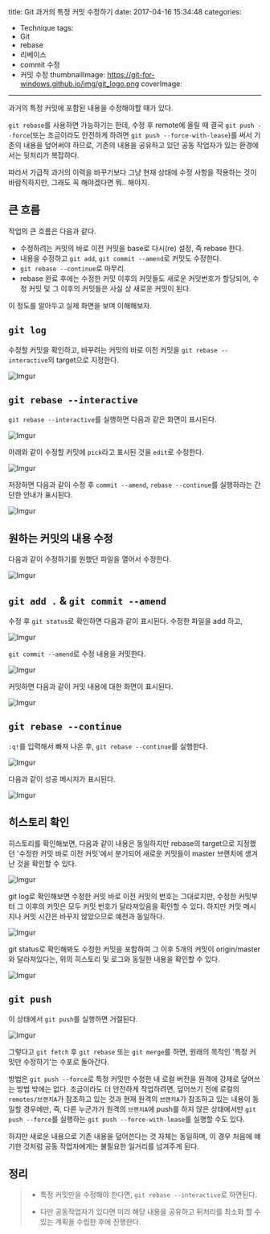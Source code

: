 title: Git 과거의 특정 커밋 수정하기
date: 2017-04-16 15:34:48
categories:
  - Technique
tags:
  - Git
  - rebase
  - 리베이스
  - commit 수정
  - 커밋 수정
thumbnailImage: https://git-for-windows.github.io/img/git_logo.png
coverImage:
---

과거의 특정 커밋에 포함된 내용을 수정해야할 때가 있다.

`git rebase`를 사용하면 가능하기는 한데, 수정 후 remote에 올릴 때 결국 `git push --force`(또는 조금이라도 안전하게 하려면 `git push --force-with-lease`)를 써서 기존의 내용을 덮어써야 하므로, 기존의 내용을 공유하고 있던 공동 작업자가 있는 환경에서는 뒷처리가 복잡하다.

따라서 가급적 과거의 이력을 바꾸기보다 그냥 현재 상태에 수정 사항을 적용하는 것이 바람직하지만, 그래도 꼭 해야겠다면 뭐.. 해야지.

## 큰 흐름

작업의 큰 흐름은 다음과 같다.

- 수정하려는 커밋의 바로 이전 커밋을 base로 다시(re) 설정, 즉 rebase 한다.
- 내용을 수정하고 `git add`, `git commit --amend`로 커밋도 수정한다.
- `git rebase --continue`로 마무리.
- rebase 완료 후에는 수정한 커밋 이후의 커밋들도 새로운 커밋번호가 할당되어, 수정 커밋 및 그 이후의 커밋들은 사실 상 새로운 커밋이 된다.

이 정도를 알아두고 실제 화면을 보며 이해해보자.

## `git log`

수정할 커밋을 확인하고, 바꾸려는 커밋의 바로 이전 커밋을 `git rebase --interactive`의 target으로 지정한다.

![Imgur](http://i.imgur.com/i5vxEeR.png)


## `git rebase --interactive`

`git rebase --interactive`를 실행하면 다음과 같은 화면이 표시된다.

![Imgur](http://i.imgur.com/gM3SKOb.png)

아래와 같이 수정할 커밋에 `pick`라고 표시된 것을 `edit`로 수정한다.

![Imgur](http://i.imgur.com/keN0obw.png)

저장하면 다음과 같이 수정 후 `commit --amend`, `rebase --continue`를 실행하라는 간단한 안내가 표시된다.

![Imgur](http://i.imgur.com/1skcCKh.png)


## 원하는 커밋의 내용 수정

다음과 같이 수정하기를 원했던 파일을 열어서 수정한다.

![Imgur](http://i.imgur.com/5pdes49.png)

## `git add .` & `git commit --amend`

수정 후 `git status`로 확인하면 다음과 같이 표시된다. 수정한 파일을 add 하고,

![Imgur](http://i.imgur.com/PgCqApP.png)

`git commit --amend`로 수정 내용을 커밋한다.

![Imgur](http://i.imgur.com/wlJ1vF5.png)

커밋하면 다음과 같이 커밋 내용에 대한 화면이 표시된다.

![Imgur](http://i.imgur.com/SeRegph.png)

## `git rebase --continue`

`:q!`를 입력해서 빠져 나온 후, `git rebase --continue`를 실행한다.

![Imgur](http://i.imgur.com/YjvA2DA.png)

다음과 같이 성공 메시지가 표시된다.

![Imgur](http://i.imgur.com/f6M9egA.png)

## 히스토리 확인

히스토리를 확인해보면, 다음과 같이 내용은 동일하지만 rebase의 target으로 지정했던 '수정한 커밋 바로 이전 커밋'에서 분기되어 새로운 커밋들이 master 브랜치에 생겨난 것을 확인할 수 있다.

![Imgur](http://i.imgur.com/8tuDiq6.png)

git log로 확인해보면 수정한 커밋 바로 이전 커밋의 번호는 그대로지만, 수정한 커밋부터 그 이후의 커밋은 모두 커밋 번호가 달라져있음을 확인할 수 있다. 하지만 커밋 메시지나 커밋 시간은 바꾸지 않았으므로 예전과 동일하다.

![Imgur](http://i.imgur.com/339qZF6.png)

git status로 확인해봐도 수정한 커밋을 포함하여 그 이후 5개의 커밋이 origin/master와 달라져있다는, 위의 히스토리 및 로그와 동일한 내용을 확인할 수 있다.

![Imgur](http://i.imgur.com/qckdlTs.png)

## `git push`

이 상태에서 `git push`를 실행하면 거절된다.

![Imgur](http://i.imgur.com/nXKC1wl.png)

그렇다고 `git fetch` 후 `git rebase` 또는 `git merge`를 하면, 원래의 목적인 '특정 커밋만 수정하기'는 수포로 돌아간다.

방법은 `git push --force`로 특정 커밋만 수정한 내 로컬 버전을 원격에 강제로 덮어쓰는 방법 밖에는 없다. 조금이라도 더 안전하게 작업하려면, 덮어쓰기 전에 로컬의 `remotes/브랜치A`가 참조하고 있는 것과 현재 원격의 `브랜치A`가 참조하고 있는 내용이 동일할 경우에만, 즉, 다른 누군가가 원격의 `브랜치A`에 push를 하지 않은 상태에서만 `git push --force`를 실행하는 `git push --force-with-lease`를 실행할 수도 있다. 

하지만 새로운 내용으로 기존 내용을 덮어쓴다는 것 자체는 동일하며, 이 경우 처음에 얘기한 것처럼 공동 작업자에게는 불필요한 일거리를 넘겨주게 된다.

## 정리

>- 특정 커밋만을 수정해야 한다면, `git rebase --interactive`로 하면된다.
>
>- 다만 공동작업자가 있다면 미리 해당 내용을 공유하고 뒤처리를 최소화 할 수 있는  계획을 수립한 후에 진행한다.

